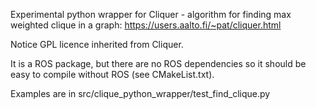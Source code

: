 Experimental python wrapper for Cliquer - algorithm for finding max weighted clique in a graph:
https://users.aalto.fi/~pat/cliquer.html

Notice GPL licence inherited from Cliquer.

It is a ROS package, but there are no ROS dependencies so it should be easy to compile without ROS (see CMakeList.txt).

Examples are in src/clique_python_wrapper/test_find_clique.py
